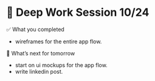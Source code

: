 # 📆 Deep Work Session 10/24

✅ What you completed
- wireframes for the entire app flow.

🔁 What’s next for tomorrow
- start on ui mockups for the app flow.
- write linkedin post.

<!--
   git add .; git commit -m "daily stand-up"; git push;
   git add .; git commit -m "daily close"; git push;
-->